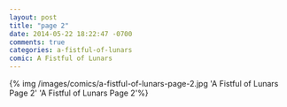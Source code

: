 ```yaml
---
layout: post
title: "page 2"
date: 2014-05-22 18:22:47 -0700
comments: true
categories: a-fistful-of-lunars
comic: A Fistful of Lunars
---
```


{% img /images/comics/a-fistful-of-lunars-page-2.jpg 'A Fistful of Lunars Page 2' 'A Fistful of Lunars Page 2'%}